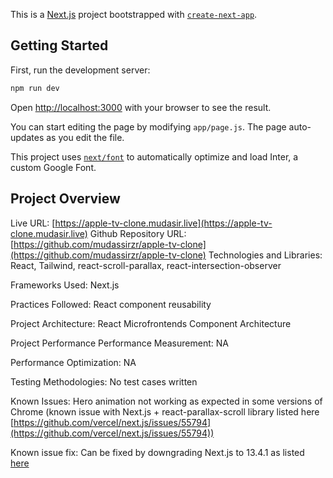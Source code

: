 This is a [Next.js](https://nextjs.org/) project bootstrapped with [`create-next-app`](https://github.com/vercel/next.js/tree/canary/packages/create-next-app).

## Getting Started

First, run the development server:

```bash
npm run dev
```

Open [http://localhost:3000](http://localhost:3000) with your browser to see the result.

You can start editing the page by modifying `app/page.js`. The page auto-updates as you edit the file.

This project uses [`next/font`](https://nextjs.org/docs/basic-features/font-optimization) to automatically optimize and load Inter, a custom Google Font.

## Project Overview

Live URL: [https://apple-tv-clone.mudasir.live](https://apple-tv-clone.mudasir.live)
Github Repository URL: [https://github.com/mudassirzr/apple-tv-clone](https://github.com/mudassirzr/apple-tv-clone)
Technologies and Libraries: React, Tailwind, react-scroll-parallax, react-intersection-observer

Frameworks Used: Next.js

Practices Followed: React component reusability

Project Architecture: React Microfrontends Component Architecture

Project Performance Performance Measurement: NA

Performance Optimization: NA

Testing Methodologies: No test cases written

Known Issues: Hero animation not working as expected in some versions of Chrome (known issue with Next.js + react-parallax-scroll library listed here [https://github.com/vercel/next.js/issues/55794](https://github.com/vercel/next.js/issues/55794))

Known issue fix: Can be fixed by downgrading Next.js to 13.4.1 as listed [here](https://github.com/jscottsmith/react-scroll-parallax/issues/221#issuecomment-1731196979)

